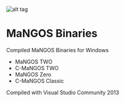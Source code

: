 ![alt tag](http://worldofwarcry.de/images/mbemu.png)

# MaNGOS Binaries
Compiled MaNGOS Binaries for Windows

* MaNGOS TWO
* C-MaNGOS TWO
* MaNGOS Zero
* C-MaNGOS Classic

Compiled with Visual Studio Community 2013
